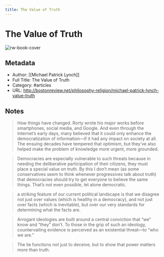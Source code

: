 ```yaml
---
title: The Value of Truth
---
```

# The Value of Truth

![rw-book-cover](https://readwise-assets.s3.amazonaws.com/static/images/article1.be68295a7e40.png)

## Metadata
- Author: [[Michael Patrick Lynch]]
- Full Title: The Value of Truth
- Category: #articles
- URL: http://bostonreview.net/philosophy-religion/michael-patrick-lynch-value-truth

## Notes
> How things have changed. Rorty wrote his major works before smartphones, social media, and Google. And even through the Internet’s early days, many believed that it could only enhance the democratization of information—if it had any impact on society at all. The ensuing decades have tempered that optimism, but they’ve also helped make the problem of knowledge more urgent, more grounded.

> Democracies are especially vulnerable to such threats because in needing the deliberative participation of their citizens, they must place a special value on truth. By this I don’t mean (as some conservatives seem to think whenever progressives talk about truth) that democracies should try to get everyone to believe the same things. That’s not even possible, let alone democratic.

> a striking feature of our current political landscape is that we disagree not just over values (which is healthy in a democracy), and not just over facts (which is inevitable), but over our very standards for determining what the facts are.

> Arrogant ideologies are built around a central conviction that “we” know and “they” don’t. To those in the grip of such an ideology, countervailing evidence is perceived as an existential threat—to “who we are.”

> The lie functions not just to deceive, but to show that power matters more than truth.

